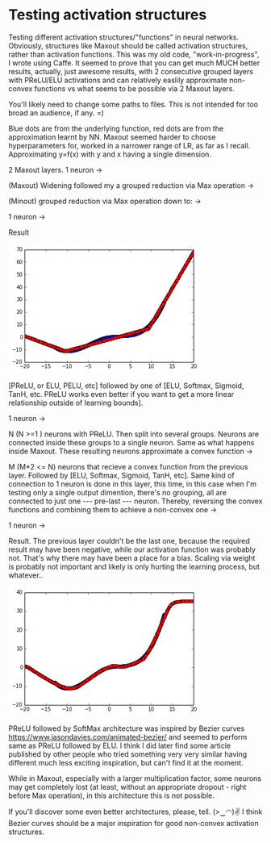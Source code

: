 # Testing activation structures
Testing different activation structures/"functions" in neural networks. Obviously, structures like Maxout should be called activation structures, rather than activation functions. This was my old code, "work-in-progress", I wrote using Caffe. It seemed to prove that you can get much MUCH better results, actually, just awesome results, with 2 consecutive grouped layers with PReLU/ELU activations and can relatively easlily approximate non-convex functions vs what seems to be possible via 2 Maxout layers.

You'll likely need to change some paths to files. This is not intended for too broad an audience, if any. =)

Blue dots are from the underlying function, red dots are from the approximation learnt by NN. Maxout seemed harder to choose hyperparameters for, worked in a narrower range of LR, as far as I recall. Approximating y=f(x) with y and x having a single dimension.


2 Maxout layers. 1 neuron ->

(Maxout) Widening followed my a grouped reduction via Max operation ->

(Minout) grouped reduction via Max operation down to: ->

1 neuron ->

Result

![2 maxout layers](2-maxout.png)



[PReLU, or ELU, PELU, etc] followed by one of [ELU, Softmax, Sigmoid, TanH, etc. PReLU works even better if you want to get a more linear relationship outside of learning bounds].

1 neuron ->

N  (N >=1 )  neurons with PReLU. Then split into several groups. Neurons are connected inside these groups to a single neuron. Same as what happens inside Maxout. These resulting neurons approximate a convex function ->

M  (M*2 <= N)  neurons that recieve a convex function from the previous layer. Followed by [ELU, Softmax, Sigmoid, TanH, etc]. Same kind of connection to 1 neuron is done in this layer, this time, in this case when I'm testing only a single output dimention, there's no grouping, all are connected to just one --- pre-last --- neuron. Thereby, reversing the convex functions and combining them to achieve a non-convex one ->

1 neuron ->

Result. The previous layer couldn't be the last one, because the required result may have been negative, while our activation function was probably not. That's why there may have been a place for a bias. Scaling via weight is probably not important and likely is only hurting the learning process, but whatever..

![PReLU followed by ELU, or Softmax](bezier-pyramid.png)




PReLU followed by SoftMax architecture was inspired by Bezier curves https://www.jasondavies.com/animated-bezier/ and seemed to perform same as PReLU followed by ELU. I think I did later find some article published by other people who tried something very very similar having different much less exciting inspiration, but can't find it at the moment.

While in Maxout, especially with a larger multiplication factor, some neurons may get completely lost (at least, without an appropriate dropout - right before Max operation), in this architecture this is not possible.

If you'll discover some even better architectures, please, tell. (>‿◠)✌ I think Bezier curves should be a major inspiration for good non-convex activation structures.
